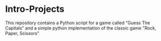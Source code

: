 # Intro-Projects
This repository contains a Python script for a game called "Guess The Capitals" and a simple python implementation of the classic game "Rock, Paper, Scissors"
